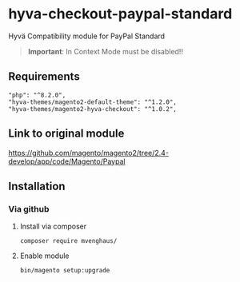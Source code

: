 
# hyva-checkout-paypal-standard
Hyvä Compatibility module for PayPal Standard

> **Important**: In Context Mode must be disabled!!

## Requirements

```
"php": "^8.2.0",
"hyva-themes/magento2-default-theme": "^1.2.0",
"hyva-themes/magento2-hyva-checkout": "^1.0.2",
```

## Link to original module
https://github.com/magento/magento2/tree/2.4-develop/app/code/Magento/Paypal

## Installation

### Via github

1. Install via composer
    ```
    composer require mvenghaus/
    ```
2. Enable module
    ```
    bin/magento setup:upgrade
    ```